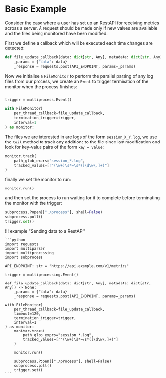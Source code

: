 # Basic Example

Consider the case where a user has set up an RestAPI for receiving metrics across a server. A request should be made only if new values are available and the files being monitored have been modified.

First we define a callback which will be executed each time changes are detected:

```python
def file_update_callback(data: dict[str, Any], metadata: dict[str, Any]) -> None:
    _params = {"data": data}
    _response = requests.post(API_ENDPOINT, params=_params)
```

Now we initialise a `FileMonitor` to perform the parallel parsing of any log files from our process, we create an `Event` to trigger termination of the monitor when the process finishes:

```python

trigger = multiprocess.Event()

with FileMonitor(
    per_thread_callback=file_update_callback,
    termination_trigger=trigger,
    interval=1
) as monitor:
```

The files we are interested in are logs of the form `session_X_Y.log`, we use the `tail` method to track any additions to the file since last modification and look for key-value pairs of the form `key = value`:

```python
monitor.track(
    path_glob_exprs="session_*.log",
    tracked_values=[r"(\w+)\s*=\s*([\d\w\.]+)"]
)
```

finally we set the monitor to run:

```python
monitor.run()
```

and then set the process to run waiting for it to complete before terminating the monitor with the trigger:

```python
subprocess.Popen(["./process"], shell=False)
subprocess.poll()
trigger.set()
```

!!! example "Sending data to a RestAPI"

    ```python
    import requests
    import multiparser
    import multiprocessing
    import subprocess

    API_ENDPOINT: str = "https://api.example.com/v1/metrics"

    trigger = multiprocessing.Event()

    def file_update_callback(data: dict[str, Any], metadata: dict[str, Any]) -> None:
        _params = {"data": data}
        _response = requests.post(API_ENDPOINT, params=_params)

    with FileMonitor(
        per_thread_callback=file_update_callback,
        timeout=120,
        termination_trigger=trigger,
        interval=1
    ) as monitor:
        monitor.track(
            path_glob_exprs="session_*.log",
            tracked_values=[r"(\w+)\s*=\s*([\d\w\.]+)"]
        )

        monitor.run()

        subprocess.Popen(["./process"], shell=False)
        subprocess.poll()
        trigger.set()
    ```
